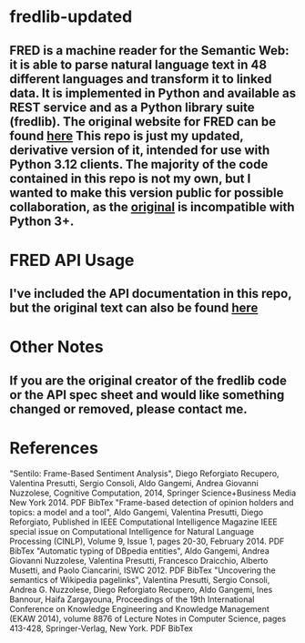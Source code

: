 # fredlib-updated
FRED is a machine reader for the Semantic Web: it is able to parse natural language text in 48 different languages and transform it to linked data. It is implemented in Python and available as REST service and as a Python library suite (fredlib). The original website for FRED can be found [here](http://wit.istc.cnr.it/stlab-tools/fred/)
This repo is just my updated, derivative version of it, intended for use with Python 3.12 clients.
The majority of the code contained in this repo is not my own, but I wanted to make this version public for possible collaboration, as the [original](http://wit.istc.cnr.it/stlab-tools/fred/fredlib.py) is incompatible with Python 3+.
---

# FRED API Usage
I've included the API documentation in this repo, but the original text can also be found [here](http://wit.istc.cnr.it/stlab-tools/fred/swagger.json)
---

# Other Notes
If you are the original creator of the fredlib code or the API spec sheet and would like something changed or removed, please contact me.
---

# References
"Sentilo: Frame-Based Sentiment Analysis", Diego Reforgiato Recupero, Valentina Presutti, Sergio Consoli, Aldo Gangemi, Andrea Giovanni Nuzzolese, Cognitive Computation, 2014, Springer Science+Business Media New York 2014. PDF BibTex
"Frame-based detection of opinion holders and topics: a model and a tool", Aldo Gangemi, Valentina Presutti, Diego Reforgiato, Published in IEEE Computational Intelligence Magazine IEEE special issue on Computational Intelligence for Natural Language Processing (CINLP), Volume 9, Issue 1, pages 20-30, February 2014. PDF BibTex
"Automatic typing of DBpedia entities", Aldo Gangemi, Andrea Giovanni Nuzzolese, Valentina Presutti, Francesco Draicchio, Alberto Musetti, and Paolo Ciancarini, ISWC 2012. PDF BibTex
"Uncovering the semantics of Wikipedia pagelinks", Valentina Presutti, Sergio Consoli, Andrea G. Nuzzolese, Diego Reforgiato Recupero, Aldo Gangemi, Ines Bannour, Haifa Zargayouna, Proceedings of the 19th International Conference on Knowledge Engineering and Knowledge Management (EKAW 2014), volume 8876 of Lecture Notes in Computer Science, pages 413-428, Springer-Verlag, New York. PDF BibTex
